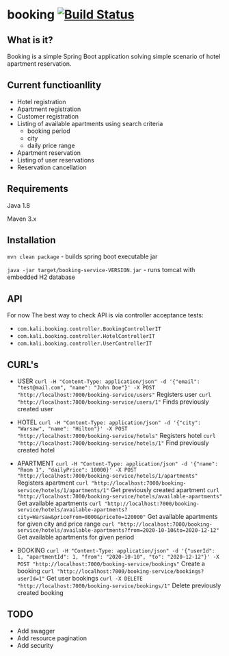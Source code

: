 # booking [![Build Status](https://travis-ci.org/krzysztofka/booking.svg)](http://travis-ci.org/krzysztofka/booking?branch=master)

What is it?
-----------

Booking is a simple Spring Boot application solving simple scenario of hotel apartment reservation.


Current functioanllity
-----------------------

* Hotel registration
* Apartment registration
* Customer registration
* Listing of available apartments using search criteria
  * booking period
  * city
  * daily price range
* Apartment reservation
* Listing of user reservations
* Reservation cancellation

Requirements
------------

Java 1.8

Maven 3.x

Installation
------------

`mvn clean package` - builds spring boot executable jar

`java -jar target/booking-service-VERSION.jar` - runs tomcat with embedded H2 database

API
---
For now The best way to check API is via controller acceptance tests:
* `com.kali.booking.controller.BookingControllerIT`
* `com.kali.booking.controller.HotelControllerIT`
* `com.kali.booking.controller.UserControllerIT`

CURL's
------

* USER
`curl -H "Content-Type: application/json" -d '{"email": "test@mail.com", "name": "John Doe"}' -X POST "http://localhost:7000/booking-service/users"` Registers user
`curl "http://localhost:7000/booking-service/users/1"` Finds previously created user

* HOTEL
`curl -H "Content-Type: application/json" -d '{"city": "Warsaw", "name": "Hilton"}' -X POST "http://localhost:7000/booking-service/hotels"` Registers hotel
`curl "http://localhost:7000/booking-service/hotels/1"` Find previously created hotel

* APARTMENT
`curl -H "Content-Type: application/json" -d '{"name": "Room 1", "dailyPrice": 10000}' -X POST "http://localhost:7000/booking-service/hotels/1/apartments"` Registers apartment
`curl "http://localhost:7000/booking-service/hotels/1/apartments/1"` Get previously created apartment
`curl "http://localhost:7000/booking-service/hotels/available-apartments"` Get available apartments
`curl "http://localhost:7000/booking-service/hotels/available-apartments?city=Warsaw&priceFrom=8000&priceTo=120000"` Get available apartments for given city and price range
`curl "http://localhost:7000/booking-service/hotels/available-apartments?from=2020-10-10&to=2020-12-12"` Get available apartments for given period

* BOOKING
`curl -H "Content-Type: application/json" -d '{"userId": 1, "apartmentId": 1, "from": "2020-10-10", "to": "2020-12-12"}' -X POST "http://localhost:7000/booking-service/bookings"` Create a booking
`curl "http://localhost:7000/booking-service/bookings?userId=1"` Get user bookings
`curl -X DELETE "http://localhost:7000/booking-service/bookings/1"` Delete previously created booking

TODO
----
* Add swagger
* Add resource pagination
* Add security